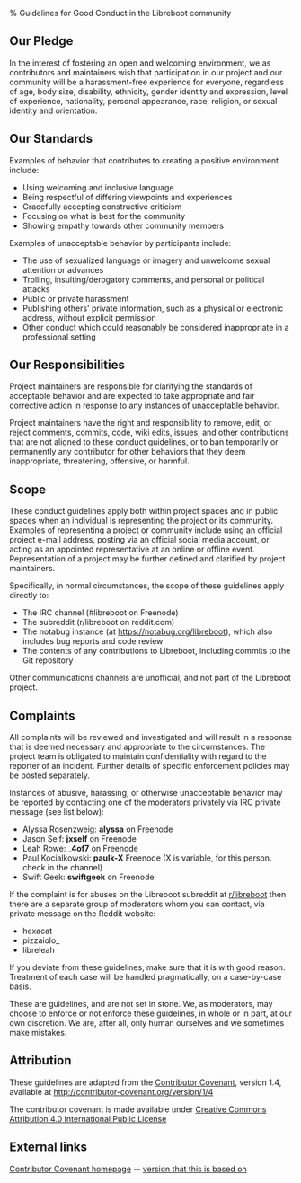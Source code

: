 % Guidelines for Good Conduct in the Libreboot community

Our Pledge
----------

In the interest of fostering an open and welcoming environment, we as
contributors and maintainers wish that participation in our project and our
community will be a harassment-free experience for everyone, regardless of age,
body size, disability, ethnicity, gender identity and expression, level of
experience, nationality, personal appearance, race, religion, or sexual identity
and orientation.

Our Standards
-------------

Examples of behavior that contributes to creating a positive environment
include:

* Using welcoming and inclusive language
* Being respectful of differing viewpoints and experiences
* Gracefully accepting constructive criticism
* Focusing on what is best for the community
* Showing empathy towards other community members

Examples of unacceptable behavior by participants include:

* The use of sexualized language or imagery and unwelcome sexual attention or
advances
* Trolling, insulting/derogatory comments, and personal or political attacks
* Public or private harassment
* Publishing others' private information, such as a physical or electronic
  address, without explicit permission
* Other conduct which could reasonably be considered inappropriate in a
  professional setting

Our Responsibilities
--------------------

Project maintainers are responsible for clarifying the standards of acceptable
behavior and are expected to take appropriate and fair corrective action in
response to any instances of unacceptable behavior.

Project maintainers have the right and responsibility to remove, edit, or
reject comments, commits, code, wiki edits, issues, and other contributions
that are not aligned to these conduct guidelines, or to ban temporarily or
permanently any contributor for other behaviors that they deem inappropriate,
threatening, offensive, or harmful.

Scope
-----

These conduct guidelines apply both within project spaces and in public spaces
when an individual is representing the project or its community. Examples of
representing a project or community include using an official project e-mail
address, posting via an official social media account, or acting as an appointed
representative at an online or offline event. Representation of a project may be
further defined and clarified by project maintainers.

Specifically, in normal circumstances, the scope of these guidelines apply
directly to:

* The IRC channel (#libreboot on Freenode)
* The subreddit (r/libreboot on reddit.com)
* The notabug instance (at <https://notabug.org/libreboot>), which also
  includes bug reports and code review
* The contents of any contributions to Libreboot, including commits to the Git
  repository

Other communications channels are unofficial, and not part of the Libreboot
project.

Complaints
----------

All complaints will be reviewed and investigated and will result in a response
that is deemed necessary and appropriate to the circumstances. The project team
is obligated to maintain confidentiality with regard to the reporter of an
incident. Further details of specific enforcement policies may be posted
separately.

Instances of abusive, harassing, or otherwise unacceptable behavior may be
reported by contacting one of the moderators privately via IRC private message
(see list below):

* Alyssa Rosenzweig: **alyssa** on Freenode
* Jason Self: **jxself** on Freenode
* Leah Rowe: **\_4of7** on Freenode
* Paul Kocialkowski: **paulk-X** Freenode (X is variable, for this
  person.
  check in the channel)
* Swift Geek: **swiftgeek** on Freenode

If the complaint is for abuses on the Libreboot subreddit at
[r/libreboot](https://www.reddit.com/r/libreboot/) then there are a separate
group of moderators whom you can contact, via private message on the Reddit
website:

* hexacat
* pizzaiolo\_
* libreleah

If you deviate from these guidelines, make sure that it is with good reason.
Treatment of each case will be handled pragmatically, on a case-by-case basis.

These are guidelines, and are not set in stone. We, as moderators, may choose
to enforce or not enforce these guidelines, in whole or in part, at our own
discretion. We are, after all, only human ourselves and we sometimes make
mistakes.

Attribution
-----------

These guidelines are adapted from the
[Contributor Covenant](http://contributor-covenant.org/), version 1.4,
available at <http://contributor-covenant.org/version/1/4>

The contributor covenant is made available under [Creative Commons Attribution
4.0 International Public License](https://creativecommons.org/licenses/by/4.0/)

External links
--------------

[Contributor Covenant homepage](http://contributor-covenant.org)             --
[version that this is based on](http://contributor-covenant.org/version/1/4/)
